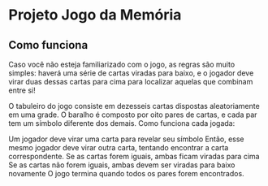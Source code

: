 # Projeto Jogo da Memória

## Como funciona

Caso você não esteja familiarizado com o jogo, as regras são muito simples: haverá uma série de cartas viradas para baixo, e o jogador deve virar duas dessas cartas para cima para localizar aquelas que combinam entre si!

O tabuleiro do jogo consiste em dezesseis cartas dispostas aleatoriamente em uma grade. O baralho é composto por oito pares de cartas, e cada par tem um símbolo diferente dos demais. Como funciona cada jogada:

Um jogador deve virar uma carta para revelar seu símbolo
Então, esse mesmo jogador deve virar outra carta, tentando encontrar a carta correspondente.
Se as cartas forem iguais, ambas ficam viradas para cima
Se as cartas não forem iguais, ambas devem ser viradas para baixo novamente
O jogo termina quando todos os pares forem encontrados.
